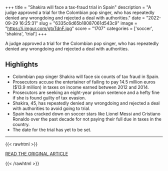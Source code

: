+++
title = "Shakira will face a tax-fraud trial in Spain"
description = "A judge approved a trial for the Colombian pop singer, who has repeatedly denied any wrongdoing and rejected a deal with authorities."
date = "2022-09-29 16:25:31"
slug = "6335c6d65b18087061d543c9"
image = "https://i.imgur.com/gtxTdnF.jpg"
score = "1707"
categories = ['soccer', 'shakira', 'trial']
+++

A judge approved a trial for the Colombian pop singer, who has repeatedly denied any wrongdoing and rejected a deal with authorities.

## Highlights

- Colombian pop singer Shakira will face six counts of tax fraud in Spain.
- Prosecutors accuse the entertainer of failing to pay 14.5 million euros ($13.9 million) in taxes on income earned between 2012 and 2014.
- Prosecutors are seeking an eight-year prison sentence and a hefty fine if she is found guilty of tax evasion.
- Shakira, 45, has repeatedly denied any wrongdoing and rejected a deal with authorities to avoid going to trial.
- Spain has cracked down on soccer stars like Lionel Messi and Cristiano Ronaldo over the past decade for not paying their full due in taxes in the country.
- The date for the trial has yet to be set.

---

{{< rawhtml >}}
  <p class="article-category">
    <a target="_blank" href="https://www.npr.org/2022/09/27/1125339420/shakira-tax-fraud-trial-spain">READ THE ORIGINAL ARTICLE</a>
  </p>
{{< /rawhtml >}}
